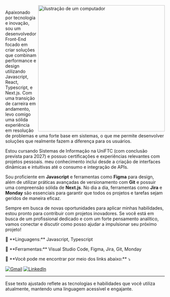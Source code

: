 <img src="https://raw.githubusercontent.com/MicaelliMedeiros/micaellimedeiros/master/image/computer-illustration.png" alt="ilustração de um computador" min-width="400px" max-width="400px" width="400px" align="right">

<p align="left"> 
 Apaixonado por tecnologia e inovação, sou um desenvolvedor Front-End focado em criar soluções que combinam performance e design utilizando Javascript, React, Typescript, e Next.js. Com uma transição de carreira em andamento, levo comigo uma sólida experiência em resolução de problemas e uma forte base em sistemas, o que me permite desenvolver soluções que realmente fazem a diferença para os usuários.

Estou cursando Sistemas de Informação na UniFTC (com conclusão prevista para 2027) e possuo certificações e experiências relevantes com projetos pessoais. meu conhecimento inclui desde a criação de interfaces dinâmicas e intuitivas até o consumo e integração de APIs.

Sou proficiente em **Javascript** e ferramentas como **Figma** para design, além de utilizar práticas avançadas de versionamento com **Git** e possuir uma compreensão sólida de **Next.js**. No dia a dia, ferramentas como **Jira** e **Monday** são essenciais para garantir que todos os projetos e tarefas sejam geridos de maneira eficaz.

Sempre em busca de novas oportunidades para aplicar minhas habilidades, estou pronto para contribuir com projetos inovadores. Se você está em busca de um profissional dedicado e com um forte pensamento analítico, vamos conectar e discutir como posso ajudar a impulsionar seu próximo projeto!
</p>

<p align="left">
  🦄 **Linguagens:** Javascript, Typescript
</p>

<p align="left">
  💼 **Ferramentas:** Visual Studio Code, Figma, Jira, Git, Monday
</p>

<p align="left">
  💌 **Você pode me encontrar por meio dos links abaixo:** ⤵️
</p>

<p align="left">
  <a href="mailto:seuemail@gmail.com" title="Gmail">
  <img src="https://img.shields.io/badge/-Gmail-FF0000?style=flat-square&labelColor=FF0000&logo=gmail&logoColor=white" alt="Gmail"/></a>
  <a href="https://www.linkedin.com/in/vitorsdev/" title="LinkedIn">
  <img src="https://img.shields.io/badge/-Linkedin-0e76a8?style=flat-square&logo=Linkedin&logoColor=white" alt="LinkedIn"/></a>
</p>

---

Esse texto ajustado reflete as tecnologias e habilidades que você utiliza atualmente, mantendo uma linguagem acessível e engajante.
